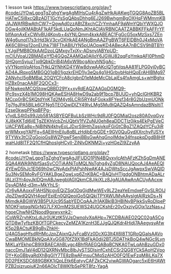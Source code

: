 1 lesson task 
https://www.typescriptlang.org/play?#code/JYOwLgpgTgZghgYwgAgMIHsCu4rAgZwHkAjAKwgTGQG8AoZB5BLHATwC5l8xcQBzADT1GcYsSgQAbsDhhg6EJ269BwhgmBgOXHqFWMmmKBJAJWAfRBwAthCW7+QgwAd0zzABtZ8xchCZrYmhaAF9aWmYQbiYWXQJODGw4ojIKMABtAF1kAF5kdLUaQoNmJKhtACIAVRBNCAATZABBKFFkAFFrYFbIfAqnAxExCWlvBU4Kpvb+4sYNLQmm4kxkABEAC1FgGcG5oxMzSxs7ZEnW4g6unoI17s3rHd3kV3cvOXHkAE4ANgBmAAZPgBWT6FEIDBh0J4xMqVAAK6C8IHqj12onEUhk718FThABlUYN5pUAOpwKD4ABecAA7nBCSV9hBTBYrLYJgiPMB8OtkAAtDzoLQMxgvTxjXy-ADsnylABYpUD-mCIUVoaU2BMAEqYfD4GQgZAAMQa0AlIoY6JGWJ82qqFqYmkqAFl0PhmDSHQgmSyjuzTjq9QbkDriB4IA6xW9bcgAIxyhNSgAc-yVYNomVoAHos7HkLQYNhKD4YWw8dywAAKclQTgtVqsAA81FLPG0yj0yBCAD4AJRqxgSMBGQ01gB01jgzkrEHD1ly3eQs4g1jHGrbvbHpHQoErAHIBMg972ANyhcI5gBMBaL2OQYCFcA8cIgbnD1eMdeMcCbLajEs4fxAmgLs+wHBghxHZBx0nacAA8F2QOCx3-bFNwkepMCQStqwQBBD29Yx+xyRdEAQZAAGpDGMQ9-lPc9syzX4b1MO98HQKAwESHA8HwD9a2ab9f1bcp7BUUD+yhQcIGHKBR2MCcp0rBCSKQtdYnKTd2M4yt6LCRi5RY4sFGokx8FYesf34r8G2bUzmUONkTg7fgJPA5BILk6CFNg5TEOQwiDlZY49IvLMgSMu9iQAZQ4sAmndazBNsltiTEzse0kwpPPkqBFPg-y1ydLS4t0s99Jzb581ASBYEQFBuLbSzWHc9dRJ0FQGMiaI2osz80A0vqGyyXJ8kKKTdl6jlETgZEKhVcbZnUQbtV1fVZuNU0eh8eaDDCTIz0iks4EkPgEVeCUACFWEa8p+NjBINN4khyEoLJDxrS9HthZqsiykoFGiGtCBgZ1ZAQdYCFu3jRprWMxxgYAPFq+6AElIHnEilu8qBLzHdjbErbGDE+9GV0QuGydXXrchyPJSYx9TYWx3tClZgGoioGs8WZPgwF5enjBBsGwAhqGnoIMdw34fnspkqDgdB8HIfwaHJd8lTF2Q1CfHQhosIgHCyII-ZiNIvDKNM2j+yzHGeZl9ZzyAA

2 hometask 
https://www.typescriptlang.org/play?#code/JYOwLgpgTgZghgYwgAgJIFUDO1PIN4BQyxyIcAthAFzKZhSgDmANESQA4AWA9iNbfSasSyCOTjAANjToMQLNsTghg4yZgD8NAIJQocAJ4AeAEQI4YEwD5hJc1E069h0wCNyAdxPIAPshNwAK4AJsDWtsSccJgAwpxSwVAQIDSu3NySEMoRyFGYAKLBgeZgwLyp6ZnKBAC+BAQIvHTIgdgONBhtmADaALrIALzI3Yr4oyJklDQmABJwegbIAGIQkmC8JjkiXLz8JgAUAAwAnACUyAAcxwDsyADMd-d3m+MkYhLS-jCr6yAAAoxxFIAHSNcgvEQiZSqODqGjdMwWEy9LZ2eaYeEmdxeFGvSLROIJJIpZDwdQQVH4gpFEplEn0QIQeoiGo5QiQkiTPYAWUMyAAyslgtAIRzkDs+NMjmdkABGWW3B5PUUc95SabYEDCqAAJh1AKBklB3HBlNyBPikkSyRoDIpePN1OKFjptqgjNGrNG7LFXOmM2SUEWS24UGCKshEr20vOxzjyGOjx1zzNas+JhgoeChwNH2Npod9gxwyxnk2-iCoWRZryhKtxLdjJr0UKztK5VJsOwnoIvXqAHp+7KCDBAiAEO2QC02gA5CgQTD8wTyfbzKBOfTGPCkecyZeMZA1KznH3EJJgQJQKdr4Hidj7AAegysyAfwK5p2BACtuKB9gByZhkH-U4AG5agHfsdRHMcJzpZAixnQJyFcaBVz0DcXG3It4X6I8T1GRoQGaIsAAVoCwaBMOMEBkNQqAXyGG870fZ9X1BdFkA0dii2BTJ5DAThkBoQ4wNGc9LynMiKLaYEkhpCB9lXBAECAhBLygc4BhfRAEGQABqBCNKA0TwLqAhBzuGDx0naccDmJ1aV4dD12QXRNyMbc8lbJySTSDIsinfCxhECSr2QG8YCkSAoH2VpoDY+KoGBbyaRdXhBgGIY7TE8zBwAFmsuCMqSzAHO0FQ1EwFzqM8iLKq7XDD2PEKSDC689GBKK1jQpLEtk6EqtyyCAFZkCK2yiwAGWAOgarc5xjE6HAWtPZB2oizrupiuK2n66AOIcT8WKfbSePRT8fz-YagA